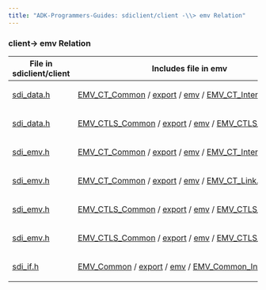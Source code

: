 ```yaml
---
title: "ADK-Programmers-Guides: sdiclient/client -\\> emv Relation"
---
```


### client→ emv Relation

| File in sdiclient/client | Includes file in emv |
|----|----|
| <p><a href="sdi__data_8h.md">sdi_data.h</a></p> | <p><a href="dir_a8473f4b62cdc0a6141a040fa4015132.md">EMV_CT_Common</a> / <a href="dir_f787d7497684cf42d067468735e00a3d.md">export</a> / <a href="dir_18e3d3062bbf485b8b342eb241e15d99.md">emv</a> / <a href="_e_m_v___c_t___interface_8h.md">EMV_CT_Interface.h</a></p> |
| <p><a href="sdi__data_8h.md">sdi_data.h</a></p> | <p><a href="dir_11dd2805a17b345163bcda0bbda50405.md">EMV_CTLS_Common</a> / <a href="dir_47d451f83ac668365bf475eea7a5e317.md">export</a> / <a href="dir_ba55f31769dc4aed085c5be441e39791.md">emv</a> / <a href="_e_m_v___c_t_l_s___interface_8h.md">EMV_CTLS_Interface.h</a></p> |
| <p><a href="sdiclient_2client_2sdi__emv_8h.md">sdi_emv.h</a></p> | <p><a href="dir_a8473f4b62cdc0a6141a040fa4015132.md">EMV_CT_Common</a> / <a href="dir_f787d7497684cf42d067468735e00a3d.md">export</a> / <a href="dir_18e3d3062bbf485b8b342eb241e15d99.md">emv</a> / <a href="_e_m_v___c_t___interface_8h.md">EMV_CT_Interface.h</a></p> |
| <p><a href="sdiclient_2client_2sdi__emv_8h.md">sdi_emv.h</a></p> | <p><a href="dir_a8473f4b62cdc0a6141a040fa4015132.md">EMV_CT_Common</a> / <a href="dir_f787d7497684cf42d067468735e00a3d.md">export</a> / <a href="dir_18e3d3062bbf485b8b342eb241e15d99.md">emv</a> / <a href="_e_m_v___c_t___link_8h.md">EMV_CT_Link.h</a></p> |
| <p><a href="sdiclient_2client_2sdi__emv_8h.md">sdi_emv.h</a></p> | <p><a href="dir_11dd2805a17b345163bcda0bbda50405.md">EMV_CTLS_Common</a> / <a href="dir_47d451f83ac668365bf475eea7a5e317.md">export</a> / <a href="dir_ba55f31769dc4aed085c5be441e39791.md">emv</a> / <a href="_e_m_v___c_t_l_s___interface_8h.md">EMV_CTLS_Interface.h</a></p> |
| <p><a href="sdiclient_2client_2sdi__emv_8h.md">sdi_emv.h</a></p> | <p><a href="dir_11dd2805a17b345163bcda0bbda50405.md">EMV_CTLS_Common</a> / <a href="dir_47d451f83ac668365bf475eea7a5e317.md">export</a> / <a href="dir_ba55f31769dc4aed085c5be441e39791.md">emv</a> / <a href="_e_m_v___c_t_l_s___link_8h.md">EMV_CTLS_Link.h</a></p> |
| <p><a href="sdi__if_8h.md">sdi_if.h</a></p> | <p><a href="dir_80881f393df249dc583814c3f321a110.md">EMV_Common</a> / <a href="dir_49ad5c5dc7899901ed3c01071194a6ed.md">export</a> / <a href="dir_f903da7b326800d8643fdc82fbf02ea6.md">emv</a> / <a href="_e_m_v___common___interface_8h.md">EMV_Common_Interface.h</a></p> |

